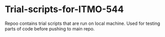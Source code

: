 # Trial-scripts-for-ITMO-544
Repoo contains trial scripts that are run on local machine.
Used for testing parts of code before pushing to main repo.
